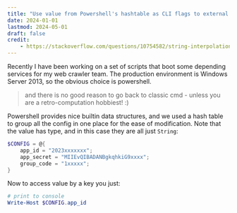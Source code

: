 ```yaml
---
title: "Use value from Powershell's hashtable as CLI flags to external program"
date: 2024-01-01
lastmod: 2024-05-01
draft: false
credit:
    - https://stackoverflow.com/questions/10754582/string-interpolation-of-hashtable-values-in-powershell
---
```


Recently I have been working on a set of scripts that boot some depending services for my web crawler team.
The production environment is Windows Server 2013, so the obvious choice is powershell.

> and there is no good reason to go back to classic cmd - unless you are a retro-computation hobbiest! :)

Powershell provides nice builtin data structures, and we used a hash table to group all the config in one place
for the ease of modification. Note that the value has type, and in this case they are all just `String`:

```ps1
$CONFIG = @{
    app_id = "2023xxxxxxx";
    app_secret = "MIIEvQIBADANBgkqhkiG9xxxx";
    group_code = "1xxxxx";
}
```

Now to access value by a key you just:

```ps1
# print to console
Write-Host $CONFIG.app_id
